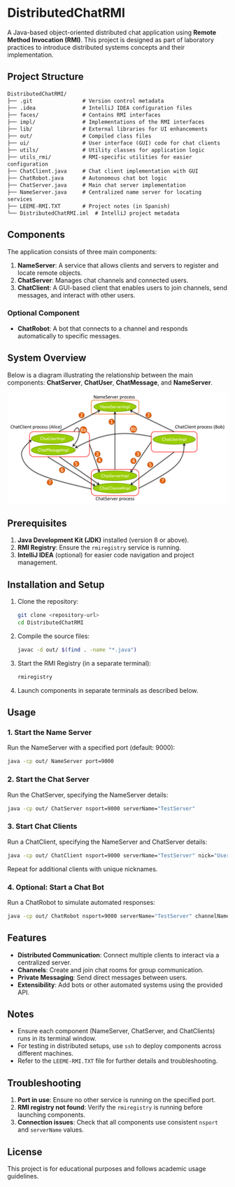 # DistributedChatRMI

A Java-based object-oriented distributed chat application using **Remote Method Invocation (RMI)**. This project is designed as part of laboratory practices to introduce distributed systems concepts and their implementation.

## Project Structure

```
DistributedChatRMI/
├── .git                # Version control metadata
├── .idea               # IntelliJ IDEA configuration files
├── faces/              # Contains RMI interfaces
├── impl/               # Implementations of the RMI interfaces
├── lib/                # External libraries for UI enhancements
├── out/                # Compiled class files
├── ui/                 # User interface (GUI) code for chat clients
├── utils/              # Utility classes for application logic
├── utils_rmi/          # RMI-specific utilities for easier configuration
├── ChatClient.java     # Chat client implementation with GUI
├── ChatRobot.java      # Autonomous chat bot logic
├── ChatServer.java     # Main chat server implementation
├── NameServer.java     # Centralized name server for locating services
├── LEEME-RMI.TXT       # Project notes (in Spanish)
└── DistributedChatRMI.iml  # IntelliJ project metadata
```

## Components

The application consists of three main components:
1. **NameServer**: A service that allows clients and servers to register and locate remote objects.
2. **ChatServer**: Manages chat channels and connected users.
3. **ChatClient**: A GUI-based client that enables users to join channels, send messages, and interact with other users.

### Optional Component
- **ChatRobot**: A bot that connects to a channel and responds automatically to specific messages.

## System Overview

Below is a diagram illustrating the relationship between the main components: **ChatServer**, **ChatUser**, **ChatMessage**, and **NameServer**.

![System Diagram](https://github.com/JavierJimenez2/DistributedChatRMI/blob/main/image.png)

## Prerequisites

1. **Java Development Kit (JDK)** installed (version 8 or above).
2. **RMI Registry**: Ensure the `rmiregistry` service is running.
3. **IntelliJ IDEA** (optional) for easier code navigation and project management.

## Installation and Setup

1. Clone the repository:
   ```bash
   git clone <repository-url>
   cd DistributedChatRMI
   ```

2. Compile the source files:
   ```bash
   javac -d out/ $(find . -name "*.java")
   ```

3. Start the RMI Registry (in a separate terminal):
   ```bash
   rmiregistry
   ```

4. Launch components in separate terminals as described below.

## Usage

### 1. Start the Name Server
Run the NameServer with a specified port (default: 9000):
```bash
java -cp out/ NameServer port=9000
```

### 2. Start the Chat Server
Run the ChatServer, specifying the NameServer details:
```bash
java -cp out/ ChatServer nsport=9000 serverName="TestServer"
```

### 3. Start Chat Clients
Run a ChatClient, specifying the NameServer and ChatServer details:
```bash
java -cp out/ ChatClient nsport=9000 serverName="TestServer" nick="User1"
```

Repeat for additional clients with unique nicknames.

### 4. Optional: Start a Chat Bot
Run a ChatRobot to simulate automated responses:
```bash
java -cp out/ ChatRobot nsport=9000 serverName="TestServer" channelName="#General" nick="Bot"
```

## Features

- **Distributed Communication**: Connect multiple clients to interact via a centralized server.
- **Channels**: Create and join chat rooms for group communication.
- **Private Messaging**: Send direct messages between users.
- **Extensibility**: Add bots or other automated systems using the provided API.

## Notes

- Ensure each component (NameServer, ChatServer, and ChatClients) runs in its terminal window.
- For testing in distributed setups, use `ssh` to deploy components across different machines.
- Refer to the `LEEME-RMI.TXT` file for further details and troubleshooting.

## Troubleshooting

1. **Port in use**: Ensure no other service is running on the specified port.
2. **RMI registry not found**: Verify the `rmiregistry` is running before launching components.
3. **Connection issues**: Check that all components use consistent `nsport` and `serverName` values.

## License

This project is for educational purposes and follows academic usage guidelines.
